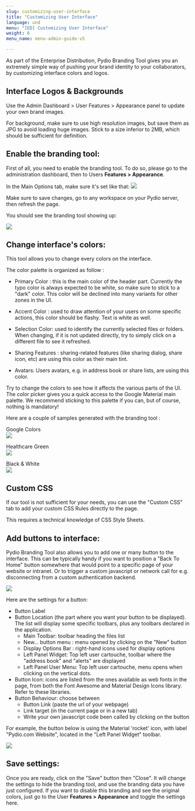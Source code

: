 ```yaml
---
slug: customizing-user-interface
title: "Customizing User Interface"
language: und
menu: "[ED] Customizing User Interface"
weight: 6
menu_name: menu-admin-guide-v5

---
```


As part of the Enterprise Distribution, Pydio Branding Tool gives you an extremely simple way of pushing your brand identity to your collaborators, 
by customizing interface colors and logos.



## Interface Logos & Backgrounds

Use the Admin Dashboard > User Features > Appearance panel to update your own brand images.

For background, make sure to use high resolution images, but save them as JPG to avoid loading huge images. Stick to a size inferior to 2MB, which should be sufficient for definition.

## Enable the branding tool:

First of all, you need to enable the branding tool. To do so, please go to the administration dashboard, then to Users **Features > Appearance**.

In the Main Options tab, make sure it's set like that:
![](../images/5_customize_users_interface/vanity_enable_branding_tool.png)

Make sure to save changes, go to any workspace on your Pydio server, then refresh the page.

You should see the branding tool showing up:

![](../images/5_customize_users_interface/vanity_show_branding_tool.png)

## Change interface's colors:

This tool allows you to change every colors on the interface. 

The color palette is organized as follow : 

- Primary Color : this is the main color of the header part. Currently the typo color is always expected to be white, so make sure to stick to a "dark" color. This color will be declined into many variants for other zones in the UI.
- Accent Color : used to draw attention of your users on some specific actions, this color should be flashy. Text is white as well.
- Selection Color: used to identify the currently selected files or folders. When changing, if it is not updated directly, try to simply click on a different file to see it refreshed.

- Sharing Features : sharing-related features (like sharing dialog, share icon, etc) are using this color as their main tint.
- Avatars: Users avatars, e.g. in address book or share lists, are using this color.  

Try to change the colors to see how it affects the various parts of the UI. The color picker gives you a quick access to the Google Material main palette. We recommend sticking
to this palette if you can, but of course, nothing is mandatory!

Here are a couple of samples generated with the branding tool : 

Google Colors  
![](../images/5_customize_users_interface/vanity_sample_google.png)

Healthcare Green  
![](../images/5_customize_users_interface/vanity_sample_healthcare.png)

Black & White  
![](../images/5_customize_users_interface/vanity_sample_blackwhite.png)

## Custom CSS

If our tool is not sufficient for your needs, you can use the "Custom CSS" tab to add your custom CSS Rules directly to the page. 

This requires a technical knowledge of CSS Style Sheets.

## Add buttons to interface:

Pydio Branding Tool also allows you to add one or many button to the interface. This can be typically handy if you want to position a "Back To Home" button somewhere that 
would point to a specific page of your website or intranet. Or to trigger a custom javascript or network call for e.g. disconnecting from a custom authentication backend.

![](../images/5_customize_users_interface/vanity_create_button.png)

Here are the settings for a button:

- Button Label
- Button Location (the part where you want your button to be displayed). The list will display some specific toolbars, plus any toolbars declared in the application.
  - Main Toolbar: toolbar heading the files list
  - New... button menu : menu opened by clicking on the "New" button
  - Display Options Bar : right-hand icons used for display options
  - Left Panel Widget: Top left user cartouche, toolbar where the "address book" and "alerts" are displayed
  - Left Panel User Menu: Top left user cartouche, menu opens when clicking on the vertical dots.
- Button Icon: icons are listed from the ones available as web fonts in the page, from both the Font Awesome and Material Design Icons library. Refer to these libraries.
- Button Behaviour: choose between
  - Button Link (paste the url of your webpage)
  - Link target (in the current page or in a new tab)
  - Write your own javascript code been called by clicking on the button

For example, the button below is using the Material 'rocket' icon, with label "Pydio.com Website", located in the "Left Panel Widget" toolbar.

![](../images/5_customize_users_interface/vanity_sample_button_rocket.png)

## Save settings:

Once you are ready, click on the "Save" button then "Close". It will change the settings to hide the branding tool, and use the branding data you have just configured. If you want 
 to disable this branding and see the original colors, just go to the User **Features > Appearance** and toggle the settings here.